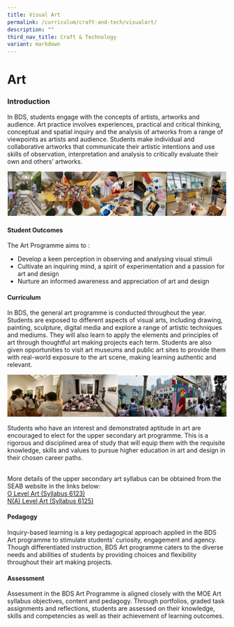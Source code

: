 ```yaml
---
title: Visual Art
permalink: /curriculum/craft-and-tech/visualart/
description: ""
third_nav_title: Craft & Technology
variant: markdown
---
```

Art
===

### Introduction
In BDS, students engage with the concepts of artists, artworks and audience. Art practice involves experiences, practical and critical thinking, conceptual and spatial inquiry and the analysis of artworks from a range of viewpoints as artists and audience. Students make individual and collaborative artworks that communicate their artistic intentions and use skills of observation, interpretation and analysis to critically evaluate their own and others’ artworks. 

![Art1](/images/Curriculum/Craft%20&amp;%20Technology/Art1.JPG)
#### Student Outcomes
The Art Programme aims to :
* Develop a keen perception in observing and analysing visual stimuli <br>
* Cultivate an inquiring mind, a spirit of experimentation and a passion for art and design <br>
* Nurture an informed awareness and appreciation of art and design



#### Curriculum
In BDS, the general art programme is conducted throughout the year.
Students are exposed to different aspects of visual arts, including drawing, painting, sculpture, digital media and  explore a range of artistic techniques and mediums. They will also learn to apply the elements and principles of art through thoughtful art making projects each term. Students are also given opportunities to visit art museums and public art sites to provide them with real-world exposure to the art scene, making learning authentic and relevant. 

![Art2](/images/Curriculum/Craft%20&amp;%20Technology/Art2.JPG)

Students who have an interest and demonstrated aptitude in art are encouraged to elect for the upper secondary art programme. This is a rigorous and disciplined area of study that will equip them with the requisite knowledge, skills and values to pursue higher education in art and design in their chosen career paths.

<br>More details of the upper secondary art syllabus can be obtained from the SEAB website in the links below:<br>
[O Level Art (Syllabus 6123)](https://go.gov.sg/olvlart6123) <br>
[N(A) Level Art (Syllabus 6125)](https://go.gov.sg/nvlvlart6125)


#### Pedagogy
Inquiry-based learning is a key pedagogical approach applied in the BDS Art programme to stimulate students’ curiosity, engagement and agency. Though differentiated instruction, BDS Art programme caters to the diverse needs and abilities of students by providing choices and flexibility throughout their art making projects. 


#### Assessment
Assessment in the BDS Art Programme is aligned closely with the MOE Art syllabus objectives, content and pedagogy. Through portfolios, graded task assignments and reflections, students are assessed on their knowledge, skills and competencies as well as their achievement of learning outcomes.
